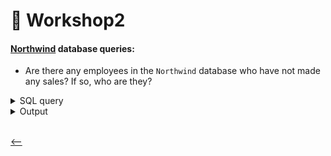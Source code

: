 # 🫡 Workshop2

#### [Northwind](../northwind.sql) database queries:

- Are there any employees in the `Northwind` database who have not made any sales? If so, who are they?

<details>
<summary>SQL query</summary>
   
```SQL
SELECT * FROM employees e LEFT JOIN orders o
ON e.employee_id = o.employee_id
WHERE o.employee_id IS NULL
```

</details>

<details>
<summary>Output</summary>
   <img src="../images/workshop2.png" alt="workshop2"/>
</details>

<br>

[<--](../ReadMe.md)

